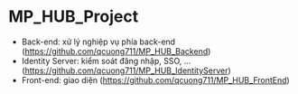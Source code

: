 # MP_HUB_Project

- Back-end: xử lý nghiệp vụ phía back-end (https://github.com/qcuong711/MP_HUB_Backend)
- Identity Server: kiểm soát đăng nhập, SSO, ... (https://github.com/qcuong711/MP_HUB_IdentityServer)
- Front-end: giao diện (https://github.com/qcuong711/MP_HUB_FrontEnd)
